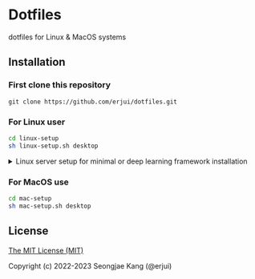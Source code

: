 Dotfiles
========

dotfiles for Linux & MacOS systems

Installation
------------

### First clone this repository
```
git clone https://github.com/erjui/dotfiles.git
```

### For Linux user
```bash
cd linux-setup
sh linux-setup.sh desktop
```

<details><summary>
Linux server setup for minimal or deep learning framework installation
</summary></p>

*  linux-setup on server with minimal installation
    *  `sh linux-setup.sh server`
*  linux setup with deep learning frameworks (e.g., nvidia-driver, cuda, cudnn, and nccl)
    *  `sh linux-setup.sh dl`

<p></details>

### For MacOS use
```bash
cd mac-setup
sh mac-setup.sh desktop
```

License
-------

[The MIT License (MIT)](LICENSE)

Copyright (c) 2022-2023 Seongjae Kang (@erjui)
